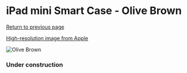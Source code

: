 # iPad mini Smart Case - Olive Brown

[Return to previous page](/ipad_mini)

[High-resolution image from Apple](https://store.storeimages.cdn-apple.com/8756/as-images.apple.com/is/MGMN2?wid=4500&hei=4500&fmt=png)

<div style="width: 384px"><img src="/everyphone/MGMN2.png" alt="Olive Brown"></div>

### Under construction
